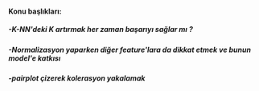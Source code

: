 #### Konu başlıkları:
##### -K-NN'deki K artırmak her zaman başarıyı sağlar mı ?
##### -Normalizasyon yaparken diğer feature'lara da dikkat etmek ve bunun model'e katkısı
##### -pairplot çizerek kolerasyon yakalamak

